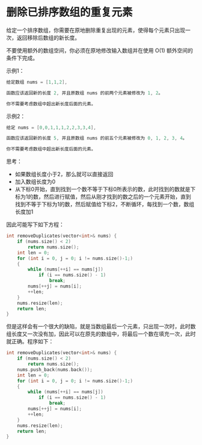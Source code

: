 # 删除已排序数组的重复元素

给定一个排序数组，你需要在原地删除重复出现的元素，使得每个元素只出现一次，返回移除后数组的新长度。

不要使用额外的数组空间，你必须在原地修改输入数组并在使用 O(1) 额外空间的条件下完成。

示例1：

~~~c++
给定数组 nums = [1,1,2], 

函数应该返回新的长度 2, 并且原数组 nums 的前两个元素被修改为 1, 2。 

你不需要考虑数组中超出新长度后面的元素。
~~~

示例2：

~~~c++
给定 nums = [0,0,1,1,1,2,2,3,3,4],

函数应该返回新的长度 5, 并且原数组 nums 的前五个元素被修改为 0, 1, 2, 3, 4。

你不需要考虑数组中超出新长度后面的元素。
~~~

思考：

- 如果数组长度小于2，那么就可以直接返回
- 加入数组长度为0
- 从下标0开始，直到找到一个数不等于下标0所表示的数，此时找到的数就是下标为1的数，然后进行赋值，然后从刚才找到的数之后的一个元素开始，直到找到不等于下标为1的数，然后赋值给下标2，不断循环，每找到一个数，数组长度加1

因此可能写下如下方程：

~~~c++
int removeDuplicates(vector<int>& nums) {
	if (nums.size() < 2)
		return nums.size();
	int len = 0;
	for (int i = 0, j = 0; i != nums.size()-1;)
	{
		while (nums[++i] == nums[j])
			if (i == nums.size() - 1)
				break;
		nums[++j] = nums[i];
		++len;	
	}
	nums.resize(len);
	return len;
}
~~~

但是这样会有一个很大的缺陷，就是当数组最后一个元素，只出现一次时，此时数组长度又一次没有加，因此可以在原先的数组中，将最后一个数在填充一次，此时就正确。程序如下：

~~~c++
int removeDuplicates(vector<int>& nums) {
	if (nums.size() < 2)
		return nums.size();
	nums.push_back(nums.back());
	int len = 0;
	for (int i = 0, j = 0; i != nums.size()-1;)
	{
		while (nums[++i] == nums[j])
			if (i == nums.size() - 1)
				break;
		nums[++j] = nums[i];
		++len;	
	}
	nums.resize(len);
	return len;
}
~~~

